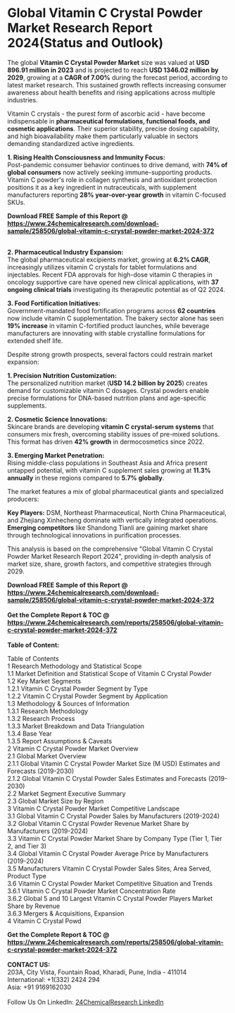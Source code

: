 <h1>Global Vitamin C Crystal Powder Market Research Report 2024(Status and Outlook)</h1><p>The global <strong>Vitamin C Crystal Powder Market</strong> size was valued at <strong>USD 896.91 million in 2023</strong> and is projected to reach <strong>USD 1346.02 million by 2029</strong>, growing at a <strong>CAGR of 7.00%</strong> during the forecast period, according to latest market research. This sustained growth reflects increasing consumer awareness about health benefits and rising applications across multiple industries.</p><p>Vitamin C crystals - the purest form of ascorbic acid - have become indispensable in <strong>pharmaceutical formulations, functional foods, and cosmetic applications</strong>. Their superior stability, precise dosing capability, and high bioavailability make them particularly valuable in sectors demanding standardized active ingredients.</p><p><strong>1. Rising Health Consciousness and Immunity Focus:</strong><br>
Post-pandemic consumer behavior continues to drive demand, with <strong>74% of global consumers</strong> now actively seeking immune-supporting products. Vitamin C powder's role in collagen synthesis and antioxidant protection positions it as a key ingredient in nutraceuticals, with supplement manufacturers reporting <strong>28% year-over-year growth</strong> in vitamin C-focused SKUs.</p><div><b>Download FREE Sample of this Report @ 
            <a href="https://www.24chemicalresearch.com/download-sample/258506/global-vitamin-c-crystal-powder-market-2024-372">
            https://www.24chemicalresearch.com/download-sample/258506/global-vitamin-c-crystal-powder-market-2024-372</a></b></div><br><p><strong>2. Pharmaceutical Industry Expansion:</strong><br>
The global pharmaceutical excipients market, growing at <strong>6.2% CAGR</strong>, increasingly utilizes vitamin C crystals for tablet formulations and injectables. Recent FDA approvals for high-dose vitamin C therapies in oncology supportive care have opened new clinical applications, with <strong>37 ongoing clinical trials</strong> investigating its therapeutic potential as of Q2 2024.</p><p><strong>3. Food Fortification Initiatives:</strong><br>
Government-mandated food fortification programs across <strong>62 countries</strong> now include vitamin C supplementation. The bakery sector alone has seen <strong>19% increase</strong> in vitamin C-fortified product launches, while beverage manufacturers are innovating with stable crystalline formulations for extended shelf life.</p><p>Despite strong growth prospects, several factors could restrain market expansion:</p><p><strong>1. Precision Nutrition Customization:</strong><br>
The personalized nutrition market (<strong>USD 14.2 billion by 2025</strong>) creates demand for customizable vitamin C dosages. Crystal powders enable precise formulations for DNA-based nutrition plans and age-specific supplements.</p><p><strong>2. Cosmetic Science Innovations:</strong><br>
Skincare brands are developing <strong>vitamin C crystal-serum systems</strong> that consumers mix fresh, overcoming stability issues of pre-mixed solutions. This format has driven <strong>42% growth</strong> in dermocosmetics since 2022.</p><p><strong>3. Emerging Market Penetration:</strong><br>
Rising middle-class populations in Southeast Asia and Africa present untapped potential, with vitamin C supplement sales growing at <strong>11.3% annually</strong> in these regions compared to <strong>5.7% globally</strong>.</p><p>The market features a mix of global pharmaceutical giants and specialized producers:</p><p><strong>Key Players:</strong> DSM, Northeast Pharmaceutical, North China Pharmaceutical, and Zhejiang Xinhecheng dominate with vertically integrated operations. <strong>Emerging competitors</strong> like Shandong Tianli are gaining market share through technological innovations in purification processes.</p><p>This analysis is based on the comprehensive "Global Vitamin C Crystal Powder Market Research Report 2024", providing in-depth analysis of market size, share, growth factors, and competitive strategies through 2029.</p><div><b>Download FREE Sample of this Report @ 
            <a href="https://www.24chemicalresearch.com/download-sample/258506/global-vitamin-c-crystal-powder-market-2024-372">
            https://www.24chemicalresearch.com/download-sample/258506/global-vitamin-c-crystal-powder-market-2024-372</a></b></div><br><div><b>Get the Complete Report & TOC @ 
            <a href="https://www.24chemicalresearch.com/reports/258506/global-vitamin-c-crystal-powder-market-2024-372">
            https://www.24chemicalresearch.com/reports/258506/global-vitamin-c-crystal-powder-market-2024-372</a></b></div><br>
            <b>Table of Content:</b><p>Table of Contents<br />
1 Research Methodology and Statistical Scope<br />
1.1 Market Definition and Statistical Scope of Vitamin C Crystal Powder<br />
1.2 Key Market Segments<br />
1.2.1 Vitamin C Crystal Powder Segment by Type<br />
1.2.2 Vitamin C Crystal Powder Segment by Application<br />
1.3 Methodology & Sources of Information<br />
1.3.1 Research Methodology<br />
1.3.2 Research Process<br />
1.3.3 Market Breakdown and Data Triangulation<br />
1.3.4 Base Year<br />
1.3.5 Report Assumptions & Caveats<br />
2 Vitamin C Crystal Powder Market Overview<br />
2.1 Global Market Overview<br />
2.1.1 Global Vitamin C Crystal Powder Market Size (M USD) Estimates and Forecasts (2019-2030)<br />
2.1.2 Global Vitamin C Crystal Powder Sales Estimates and Forecasts (2019-2030)<br />
2.2 Market Segment Executive Summary<br />
2.3 Global Market Size by Region<br />
3 Vitamin C Crystal Powder Market Competitive Landscape<br />
3.1 Global Vitamin C Crystal Powder Sales by Manufacturers (2019-2024)<br />
3.2 Global Vitamin C Crystal Powder Revenue Market Share by Manufacturers (2019-2024)<br />
3.3 Vitamin C Crystal Powder Market Share by Company Type (Tier 1, Tier 2, and Tier 3)<br />
3.4 Global Vitamin C Crystal Powder Average Price by Manufacturers (2019-2024)<br />
3.5 Manufacturers Vitamin C Crystal Powder Sales Sites, Area Served, Product Type<br />
3.6 Vitamin C Crystal Powder Market Competitive Situation and Trends<br />
3.6.1 Vitamin C Crystal Powder Market Concentration Rate<br />
3.6.2 Global 5 and 10 Largest Vitamin C Crystal Powder Players Market Share by Revenue<br />
3.6.3 Mergers & Acquisitions, Expansion<br />
4 Vitamin C Crystal Powd</p><div><b>Get the Complete Report & TOC @ 
            <a href="https://www.24chemicalresearch.com/reports/258506/global-vitamin-c-crystal-powder-market-2024-372">
            https://www.24chemicalresearch.com/reports/258506/global-vitamin-c-crystal-powder-market-2024-372</a></b></div><br><b>CONTACT US:</b><br>
            203A, City Vista, Fountain Road, Kharadi, Pune, India - 411014<br>
            International: +1(332) 2424 294<br>
            Asia: +91 9169162030 <br><br>
            Follow Us On LinkedIn: <a href="https://www.linkedin.com/company/24chemicalresearch/">24ChemicalResearch LinkedIn</a>
